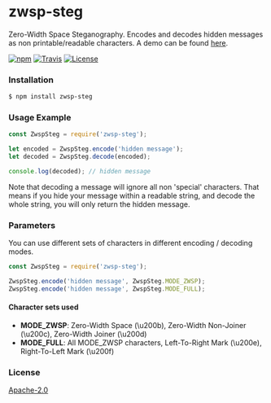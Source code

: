 # zwsp-steg
Zero-Width Space Steganography. Encodes and decodes hidden messages as non printable/readable characters. A demo can be found [here](https://offdev.net/demos/zwsp-steg-js).

[![npm](https://img.shields.io/npm/v/zwsp-steg.svg)](https://www.npmjs.com/package/zwsp-steg)
[![Travis](https://img.shields.io/travis/offdev/zwsp-steg-js.svg)](https://travis-ci.org/offdev/zwsp-steg-js)
[![License](https://img.shields.io/github/license/offdev/zwsp-steg-js.svg)](https://www.apache.org/licenses/LICENSE-2.0)

### Installation
```bash
$ npm install zwsp-steg
```

### Usage Example
```.js
const ZwspSteg = require('zwsp-steg');

let encoded = ZwspSteg.encode('hidden message');
let decoded = ZwspSteg.decode(encoded);

console.log(decoded); // hidden message
```

Note that decoding a message will ignore all non 'special' characters. That means if you hide your message within a readable string, and decode the whole string, you will only return the hidden message.

### Parameters
You can use different sets of characters in different encoding / decoding modes.

```.js
const ZwspSteg = require('zwsp-steg');

ZwspSteg.encode('hidden message', ZwspSteg.MODE_ZWSP);
ZwspSteg.encode('hidden message', ZwspSteg.MODE_FULL);
```

#### Character sets used
- **MODE_ZWSP**: Zero-Width Space (\u200b), Zero-Width Non-Joiner (\u200c), Zero-Width Joiner (\u200d)
- **MODE_FULL**: All MODE_ZWSP characters, Left-To-Right Mark (\u200e), Right-To-Left Mark (\u200f)

### License
[Apache-2.0](https://www.apache.org/licenses/LICENSE-2.0)